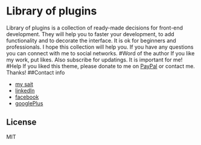 # Library of plugins
Library of plugins is a collection of ready-made decisions for front-end development. They will help you to faster your development, to add functionality and to decorate the interface. It is ok for beginners and professionals. I hope this collection will help you. If you have any questions you can connect with me to social networks.
#Word of the author
If you like my work, put likes. Also subscribe for updatings. It is important for me!
#Help
If you liked this theme, please donate to me on <a href="https://www.paypal.me/melnik909" target="blank">PayPal</a> or contact me. Thanks!
##Contact info
  * [my sait](http://stas-melnikov.ru)
  * [linkedIn](https://www.linkedin.com/in/melnik909)
  * [facebook](https://www.facebook.com/melnik909)
  * [googlePlus](https://plus.google.com/u/0/107045860611946174330/posts)
  
## License
MIT


